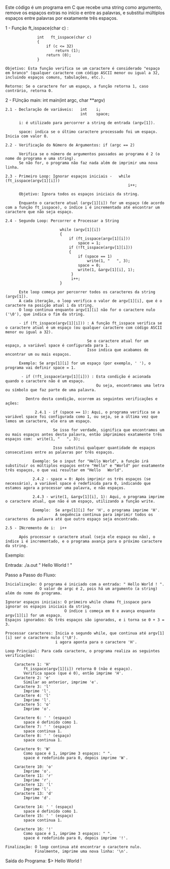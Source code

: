 Este código é um programa em C que recebe uma string como argumento, remove os espaços extras no início e entre as palavras, e substitui múltiplos espaços entre palavras por exatamente três espaços.

1 - Função ft_isspace(char c) : 

                  int	ft_isspace(char c)
                  {
	                  if (c <= 32)
		                  return (1);
	                  return (0);
                  }                   

    Objetivo: Esta função verifica se um caractere é considerado "espaço em branco" (qualquer caractere com código ASCII menor ou igual a 32, incluindo espaços comuns, tabulações, etc.).

    Retorno: Se o caractere for um espaço, a função retorna 1, caso contrário, retorna 0.

2 - FUnção main:       int	main(int argc, char **argv)

    2.1 - Declaração de variáveis:   int	i;
                                     int	space;

          i: é utilizado para percorrer a string de entrada (argv[1]).
          
          space: indica se o último caractere processado foi um espaço. Inicia com valor 0.

    2.2 - Verificação do Número de Argumentos: if (argc == 2)
     
          Verifica se o número de argumentos passados ao programa é 2 (o nome do programa e uma string). 
          Se não for, o programa não faz nada além de imprimir uma nova linha.

    2.3 - Primeiro Loop: Ignorar espaços iniciais -   while (ft_isspace(argv[1][i]))
                                                          i++;
                                                
          Objetivo: Ignora todos os espaços iniciais da string.
          
          Enquanto o caractere atual (argv[1][i]) for um espaço (de acordo com a função ft_isspace), o índice i é incrementado até encontrar um caractere que não seja espaço.

    2.4 - Segundo Loop: Percorrer e Processar a String 

                            while (argv[1][i])
                            {
                                if (ft_isspace(argv[1][i]))
                                    space = 1;
                                if (!ft_isspace(argv[1][i]))
                                {
                                    if (space == 1)
                                        write(1, "   ", 3);
                                    space = 0;
                                    write(1, &argv[1][i], 1);
                                 }
                                 i++;
                            }

          Este loop começa por percorrer todos os caracteres da string (argv[1]).
          A cada iteração, o loop verifica o valor de argv[1][i], que é o caractere na posição atual i da string.
          O loop continua enquanto argv[1][i] não for o caractere nulo ('\0'), que indica o fim da string.

          - if (ft_isspace(argv[1][i])) : A função ft_isspace verifica se o caractere atual é um espaço (ou qualquer caractere com código ASCII menor ou igual a 32).

                                        Se o caractere atual for um espaço, a variável space é configurada para 1. 
                                        Isso indica que acabamos de encontrar um ou mais espaços.

          Exemplo: Se argv[1][i] for um espaço (por exemplo, ' '), o programa vai definir space = 1.

           - if (!ft_isspace(argv[1][i])) : Esta condição é acionada quando o caractere não é um espaço.
                                            Ou seja, encontramos uma letra ou símbolo que faz parte de uma palavra.

             Dentro desta condição, ocorrem as seguintes verificações e ações:
                 
                 2.4.1 - if (space == 1): Aqui, o programa verifica se a variável space foi configurada como 1, ou seja, se a última vez que lemos um caractere, ele era um espaço.

                         Se isso for verdade, significa que encontramos um ou mais espaços antes desta palavra, então imprimimos exatamente três espaços com:  write(1, "   ", 3);

                         Isso substitui qualquer quantidade de espaços consecutivos entre as palavras por três espaços.

                Exemplo: Se o input for "Hello World", a função irá substituir os múltiplos espaços entre "Hello" e "World" por exatamente três espaços, o que vai resultar em "Hello   World".

                2.4.2 - space = 0: Após imprimir os três espaços (se necessário), a variável space é redefinida para 0, indicando que estamos agora a processar uma palavra, e não espaços.

                2.4.3 - write(1, &argv[1][i], 1): Aqui, o programa imprime o caractere atual, que não é um espaço, utilizando a função write.

                Exemplo:  Se argv[1][i] for 'H', o programa imprime 'H'.
                          A sequência continua para imprimir todos os caracteres da palavra até que outro espaço seja encontrado.

    2.5 - INcremento de i:  i++

          Após processar o caractere atual (seja ele espaço ou não), o índice i é incrementado, e o programa avança para o próximo caractere da string.




Exemplo:

Entrada:  ./a.out "   Hello    World   !   "

Passo a Passo do Fluxo:

    Inicialização: O programa é iniciado com a entrada: " Hello World ! ".
                   O valor de argc é 2, pois há um argumento (a string) além do nome do programa.

    Ignorar espaços iniciais: O primeiro while chama ft_isspace para ignorar os espaços iniciais da string.
                              O índice i começa em 0 e avança enquanto argv[1][i] for um espaço.
    Espaços ignorados: Os três espaços são ignorados, e i torna se 0 + 3 = 3.

    Processar caracteres: Inicia o segundo while, que continua até argv[1][i] ser o caractere nulo ('\0').
                          i agora aponta para o caractere 'H'.

    Loop Principal: Para cada caractere, o programa realiza as seguintes verificações:

        Caractere 1: 'H'
            ft_isspace(argv[1][i]) retorna 0 (não é espaço).
            Verifica space (que é 0), então imprime 'H'.
        Caractere 2: 'e'
            Similar ao anterior, imprime 'e'.
        Caractere 3: 'l'
            Imprime 'l'.
        Caractere 4: 'l'
            Imprime 'l'.
        Caractere 5: 'o'
            Imprime 'o'.

        Caractere 6: ' ' (espaço)
            space é definido como 1.
        Caractere 7: ' ' (espaço)
            space continua 1.
        Caractere 8: ' ' (espaço)
            space continua 1.

        Caractere 9: 'W'
            Como space é 1, imprime 3 espaços: " ".
            space é redefinido para 0, depois imprime 'W'.

        Caractere 10: 'o'
            Imprime 'o'.
        Caractere 11: 'r'
            Imprime 'r'.
        Caractere 12: 'l'
            Imprime 'l'.
        Caractere 13: 'd'
            Imprime 'd'.

        Caractere 14: ' ' (espaço)
            space é definido como 1.
        Caractere 15: ' ' (espaço)
            space continua 1.

        Caractere 16: '!'
            Como space é 1, imprime 3 espaços: " ".
            space é redefinido para 0, depois imprime '!'.

    Finalização: O loop continua até encontrar o caractere nulo.
                 Finalmente, imprime uma nova linha: '\n'.

Saída do Programa: $> Hello   World   !
